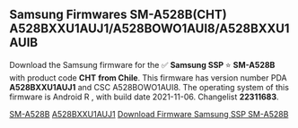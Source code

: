 <h2>Samsung Firmwares SM-A528B(CHT) A528BXXU1AUJ1/A528BOWO1AUI8/A528BXXU1AUIB</h2>
Download the Samsung firmware for the ✅ <strong>Samsung SSP </strong> ⭐ <strong>SM-A528B</strong> with product code <strong>CHT</strong> <strong> from Chile</strong>. This firmware has version number PDA <strong>A528BXXU1AUJ1</strong> and CSC A528BOWO1AUI8. The operating system of this firmware is Android R , with build date 2021-11-06. Changelist <strong>22311683</strong>.


[SM-A528B](https://samfirm.shop/samsung/model/SM-A528B)
[A528BXXU1AUJ1](https://samfirm.shop/samsung/pda/A528BXXU1AUJ1)
[Download Firmware Samsung SSP SM-A528B](https://samfirm.shop/samsung/firmware/472151)
